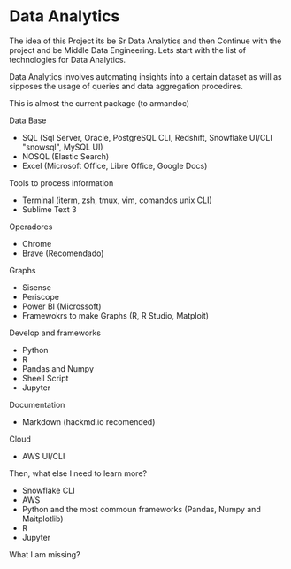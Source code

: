 # Data Analytics

The idea of this Project its be Sr Data Analytics and then Continue with the project and be Middle Data Engineering. Lets start with the list of technologies for Data Analytics.

Data Analytics involves automating insights into a certain dataset as will as sipposes the usage of queries and data aggregation procedires.

This is almost the current package (to armandoc)

Data Base
  - SQL (Sql Server, Oracle, PostgreSQL CLI, Redshift, Snowflake UI/CLI "snowsql", MySQL UI)
  - NOSQL (Elastic Search)
  - Excel (Microsoft Office, Libre Office, Google Docs)
  
Tools to process information
  - Terminal (iterm, zsh, tmux, vim, comandos unix CLI)
  - Sublime Text 3
    
Operadores
  - Chrome
  - Brave (Recomendado)
  
Graphs 
  - Sisense
  - Periscope
  - Power BI (Microssoft)
  - Framewokrs to make Graphs (R, R Studio, Matploit)
  
Develop and frameworks
  - Python
  - R
  - Pandas and Numpy
  - Sheell Script
  - Jupyter
    
Documentation
  - Markdown (hackmd.io recomended)
    
Cloud
  - AWS UI/CLI
  
  
  Then, what else I need to learn more?
  
  - Snowflake CLI
  - AWS
  - Python and the most commoun frameworks (Pandas, Numpy and Maitplotlib)
  - R
  - Jupyter

What I am missing?
